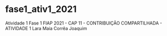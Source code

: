 # fase1_ativ1_2021
Atividade 1 Fase 1 FIAP 2021 - CAP 11 - CONTRIBUIÇÃO COMPARTILHADA - ATIVIDADE 1
Lara Maia Corrêa Joaquim
